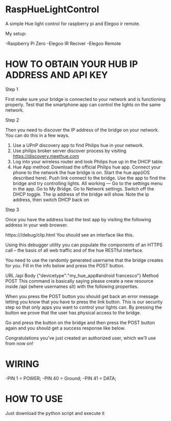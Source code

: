 # RaspHueLightControl
A simple Hue light control for raspberry pi and Elegoo ir remote.

My setup:

  -Raspberry Pi Zero
  -Elegoo IR Reciver
  -Elegoo Remote

# HOW TO OBTAIN YOUR HUB IP ADDRESS AND API KEY

Step 1

First make sure your bridge is connected to your network and is functioning properly. Test that the smartphone app can control the lights on the same network.

Step 2

Then you need to discover the IP address of the bridge on your network. You can do this in a few ways.

1. Use a UPnP discovery app to find Philips hue in your network.
2. Use philips broker server discover process by visiting https://discovery.meethue.com
3. Log into your wireless router and look Philips hue up in the DHCP table.
4. Hue App method: Download the official Philips hue app. Connect your phone to the network the hue bridge is on. Start the hue app(iOS described here). Push link connect to the bridge. Use the app to find the bridge and try controlling lights. All working — Go to the settings menu in the app. Go to My Bridge. Go to Network settings. Switch off the DHCP toggle. The ip address of the bridge will show. Note the ip address, then switch DHCP back on

Step 3

Once you have the address load the test app by visiting the following address in your web browser.

https://<bridge ip address>/debug/clip.html
You should see an interface like this.

Using this debugger utility you can populate the components of an HTTPS call – the basis of all web traffic and of the hue RESTful interface.

You need to use the randomly generated username that the bridge creates for you. Fill in the info below and press the POST button.

URL	/api
Body	{"devicetype":"my_hue_app#android francesco"}
Method	POST
This command is basically saying please create a new resource inside /api (where usernames sit) with the following properties.

When you press the POST button you should get back an error message letting you know that you have to press the link button. This is our security step so that only apps you want to control your lights can. By pressing the button we prove that the user has physical access to the bridge.

Go and press the button on the bridge and then press the POST button again and you should get a success response like below.


Congratulations you’ve just created an authorized user, which we’ll use from now on!


# WIRING

-PIN 1 = POWER;
-PIN 40 = Ground;
-PIN 41 = DATA;


# HOW TO USE

Just download the python script and execute it
